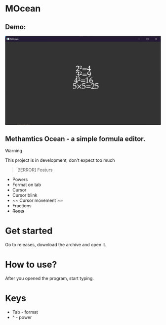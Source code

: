 # MOcean

## Demo:
![Image](image.png)

## Methamtics Ocean - a simple formula editor.


> [!WARNING]
> This project is in development, don't expect too much

> [!ERROR]
> Featurs

- Powers
- Format on tab
- Cursor
- Cursor blink
- ~~ Cursor movement ~~
- ~~Fractions~~
- ~~Roots~~

# Get started
Go to releases, download the archive and open it.

# How to use?
After you opened the program, start typing.

# Keys
- Tab - format
- ^ - power
